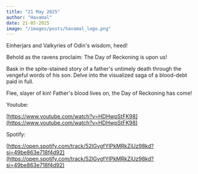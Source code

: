 ```yaml
---
title: "21 May 2025"
author: "Havamal"
date: 21-05-2025
image: "/images/posts/havamal_logo.png"
---
```


Einherjars and Valkyries of Odin's wisdom, heed!

Behold as the ravens proclaim: The Day of Reckoning is upon us!

Bask in the spite-stained story of a father's untimely death through the vengeful words of his son. Delve into the visualized saga of a blood-debt paid in full.

Flee, slayer of kin! Father's blood lives on, the Day of Reckoning has come!

Youtube:

[https://www.youtube.com/watch?v=HDHwpStFK98](https://www.youtube.com/watch?v=HDHwpStFK98)

Spotify: 

[https://open.spotify.com/track/52lGvgfYIPkMRkZiUz98kd?si=49be863e718f4d92](https://open.spotify.com/track/52lGvgfYIPkMRkZiUz98kd?si=49be863e718f4d92)